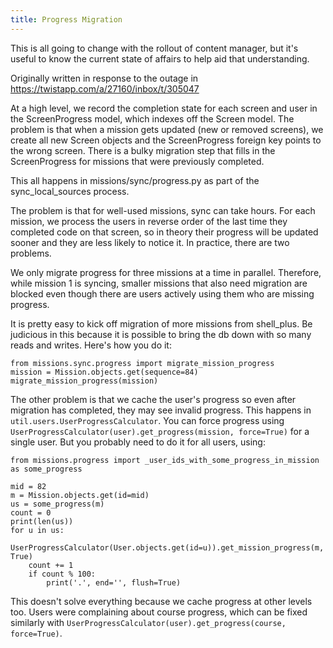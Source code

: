 ```yaml
---
title: Progress Migration
---
```


This is all going to change with the rollout of content manager, but it's useful to know the current state of affairs to help aid that understanding.

Originally written in response to the outage in https://twistapp.com/a/27160/inbox/t/305047

At a high level, we record the completion state for each screen and user in the ScreenProgress model, which indexes off the Screen model. The problem is that when a mission gets updated (new or removed screens), we create all new Screen objects and the ScreenProgress foreign key points to the wrong screen. There is a bulky migration step that fills in the ScreenProgress for missions that were previously completed.

This all happens in missions/sync/progress.py as part of the sync_local_sources process.

The problem is that for well-used missions, sync can take hours. For each mission, we process the users in reverse order of the last time they completed code on that screen, so in theory their progress will be updated sooner and they are less likely to notice it. In practice, there are two problems.

We only migrate progress for three missions at a time in parallel. Therefore, while mission 1 is syncing, smaller missions that also need migration are blocked even though there are users actively using them who are missing progress.

It is pretty easy to kick off migration of more missions from shell_plus. Be judicious in this because it is possible to bring the db down with so many reads and writes. Here's how you do it:

```
from missions.sync.progress import migrate_mission_progress
mission = Mission.objects.get(sequence=84)
migrate_mission_progress(mission)
```

The other problem is that we cache the user's progress so even after migration has completed, they may see invalid progress. This happens in `util.users.UserProgressCalculator`. You can force progress using `UserProgressCalculator(user).get_progress(mission, force=True)` for a single user. But you probably need to do it for all users, using:

```
from missions.progress import _user_ids_with_some_progress_in_mission as some_progress

mid = 82
m = Mission.objects.get(id=mid)
us = some_progress(m)
count = 0
print(len(us))
for u in us:
    UserProgressCalculator(User.objects.get(id=u)).get_mission_progress(m, True)
    count += 1
    if count % 100:
        print('.', end='', flush=True)
```

This doesn't solve everything because we cache progress at other levels too. Users were complaining about course progress, which can be fixed similarly with `UserProgressCalculator(user).get_progress(course, force=True)`.

